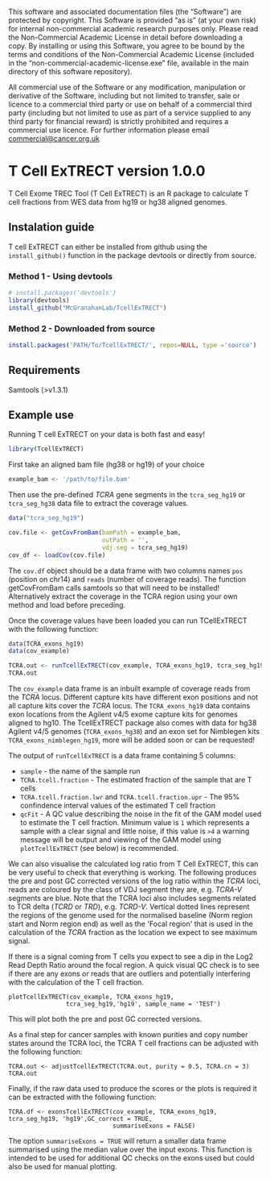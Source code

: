 
This software and associated documentation files (the “Software”) are protected by copyright. This Software is provided “as is” (at your own risk) for internal non-commercial academic research purposes only. Please read the Non-Commercial Academic License in detail before downloading a copy. By installing or using this Software, you agree to be bound by the terms and conditions of the Non-Commercial Academic License (included in the “non-commercial-academic-license.exe” file, available in the main directory of this software repository). 

All commercial use of the Software or any modification, manipulation or derivative of the Software, including but not limited to transfer, sale or licence to a commercial third party or use on behalf of a commercial third party (including but not limited to use as part of a service supplied to any third party for financial reward) is strictly prohibited and requires a commercial use licence. For further information please email commercial@cancer.org.uk

# T Cell ExTRECT version 1.0.0

T Cell Exome TREC Tool (T Cell ExTRECT) is an R package to calculate T cell fractions from WES data from hg19 or hg38 aligned genomes.


## Instalation guide

T cell ExTRECT can either be installed from github using the `install_github()` function in the package devtools or directly from source.

### Method 1 - Using devtools

```r
# install.packages('devtools')
library(devtools)
install_github("McGranahanLab/TcellExTRECT")

```

### Method 2 - Downloaded from source


```r
install.packages('PATH/To/TcellExTRECT/', repos=NULL, type ='source')
```

## Requirements

Samtools (>v1.3.1)

## Example use
Running T cell ExTRECT on your data is both fast and easy!

```r
library(TcellExTRECT)
```

First take an aligned bam file (hg38 or hg19) of your choice

```r
example_bam <- '/path/to/file.bam'
```

Then use the pre-defined *TCRA* gene segments in the `tcra_seg_hg19` or `tcra_seg_hg38` data file to extract the coverage values. 

```r
data("tcra_seg_hg19")
```

```r
cov.file <- getCovFromBam(bamPath = example_bam,
                          outPath = '',
                          vdj.seg = tcra_seg_hg19)
cov_df <- loadCov(cov.file)
```

The `cov.df` object should be a data frame with two columns names `pos` (position on chr14) and `reads` (number of coverage reads). The function getCovFromBam calls samtools so that will need to be installed! Alternatively extract the coverage in the TCRA region using your own method and load before preceding.


Once the coverage values have been loaded you can run TCellExTRECT with the following function:

```r
data(TCRA_exons_hg19)
data(cov_example)

TCRA.out <- runTcellExTRECT(cov_example, TCRA_exons_hg19, tcra_seg_hg19, 'hg19')
TCRA.out
```

The `cov_example` data frame is an inbuilt example of coverage reads from the *TCRA* locus. Different capture kits have different exon positions and not all capture kits cover the *TCRA* locus. The `TCRA_exons_hg19` data contains exon locations from the Agilent v4/5 exome capture kits for genomes aligned to hg10. The TcellExTRECT package also comes with data for hg38 Agilent v4/5 genomes (`TCRA_exons_hg38`) and an exon set for Nimblegen kits `TCRA_exons_nimblegen_hg19`, more will be added soon or can be requested!

The output of `runTcellExTRECT` is a data frame containing 5 columns:

* `sample` - the name of the sample run
* `TCRA.tcell.fraction` - The estimated fraction of the sample that are T cells
* `TCRA.tcell.fraction.lwr` and `TCRA.tcell.fraction.upr` - The 95\% confindence interval values of the estimated T cell fraction
* `qcFit` - A QC value describing the noise in the fit of the GAM model used to estimate the T cell fraction. Minimum value is `1` which represents a sample with a clear signal and little noise, if this value is `>4` a warning message will be output and viewing of the GAM model using `plotTcellExTRECT` (see below) is recommended.

We can also visualise the calculated log ratio from T Cell ExTRECT, this can be very useful to check that everything is working. The following produces the pre and post GC corrected versions of the log ratio within the *TCRA* loci, reads are coloured by the class of VDJ segment they are, e.g. *TCRA-V* segments are blue. Note that the TCRA loci also includes segments related to TCR delta (*TCRD* or *TRD*), e.g. *TCRD-V*. Vertical dotted lines represent the regions of the genome used for the normalised baseline (Norm region start and Norm region end) as well as the 'Focal region' that is used in the calculation of the *TCRA* fraction as the location we expect to see maximum signal.

If there is a signal coming from T cells you expect to see a dip in the Log2 Read Depth Ratio around the focal region. A quick visual QC check is to see if there are any exons or reads that are outliers and potentially interfering with the calculation of the T cell fraction.

```
plotTcellExTRECT(cov_example, TCRA_exons_hg19,
                tcra_seg_hg19,'hg19', sample_name = 'TEST')
```

This will plot both the pre and post GC corrected versions. 

As a final step for cancer samples with known purities and copy number states around the TCRA loci, the TCRA T cell fractions can be adjusted with the following function:

```
TCRA.out <- adjustTcellExTRECT(TCRA.out, purity = 0.5, TCRA.cn = 3)
TCRA.out
```

Finally, if the raw data used to produce the scores or the plots is required it can be extracted with the following function:

```
TCRA.df <- exonsTcellExTRECT(cov_example, TCRA_exons_hg19, tcra_seg_hg19, 'hg19',GC_correct = TRUE,
                             summariseExons = FALSE)

```

The option `summariseExons = TRUE` will return a smaller data frame summarised using the median value over the input exons. This function is intended to be used for additional QC checks on the exons used but could also be used for manual plotting.


